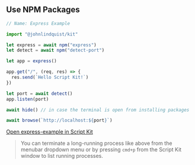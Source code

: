 <meta sectionIndex="1">
<meta url="https://github.com/johnlindquist/kit/discussions/813">
<meta id="D_kwDOEu7MBc4AP9Tj">
<meta title="Use NPM Packages">
<meta section="Essentials">
<meta i="6">    
<meta path="docs/use-npm-packages">

## Use NPM Packages

```js
// Name: Express Example

import "@johnlindquist/kit"

let express = await npm("express")
let detect = await npm("detect-port")

let app = express()

app.get("/", (req, res) => {
  res.send(`Hello Script Kit!`)
})

let port = await detect()
app.listen(port)

await hide() // in case the terminal is open from installing packages

await browse(`http://localhost:${port}`)
```

[Open express-example in Script Kit](https://scriptkit.com/api/new?name=express-example&url=https://gist.githubusercontent.com/johnlindquist/52c9ab749f8483a15ccbd28631db2df1/raw/e8bc1e1dec05fd17e36cafbf21ada409b91a6fa9/express-example.js")

> You can terminate a long-running process like above from the menubar dropdown menu or by pressing `cmd+p` from the Script Kit window to list running processes.
